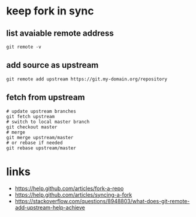 # keep fork in sync

## list avaiable remote address

    git remote -v

## add source as upstream

    git remote add upstream https://git.my-domain.org/repository

## fetch from upstream

    # update upstream branches
    git fetch upstream
    # switch to local master branch
    git checkout master
    # merge
    git merge upstream/master
    # or rebase if needed
    git rebase upstream/master

# links

* https://help.github.com/articles/fork-a-repo
* https://help.github.com/articles/syncing-a-fork
* https://stackoverflow.com/questions/8948803/what-does-git-remote-add-upstream-help-achieve
